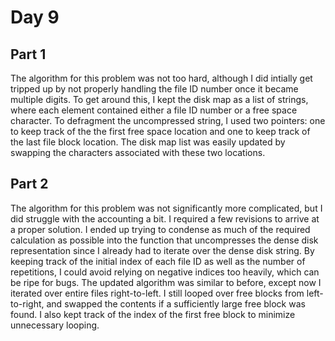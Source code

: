 # Day 9

## Part 1
The algorithm for this problem was not too hard, although I did intially get tripped up by not properly handling the file ID number once it became multiple digits. To get around this, I kept the disk map as a list of strings, where each element contained either a file ID number or a free space character. To defragment the uncompressed string, I used two pointers: one to keep track of the the first free space location and one to keep track of the last file block location. The disk map list was easily updated by swapping the characters associated with these two locations.

## Part 2
The algorithm for this problem was not significantly more complicated, but I did struggle with the accounting a bit. I required a few revisions to arrive at a proper solution. I ended up trying to condense as much of the required calculation as possible into the function that uncompresses the dense disk representation since I already had to iterate over the dense disk string. By keeping track of the initial index of each file ID as well as the number of repetitions, I could avoid relying on negative indices too heavily, which can be ripe for bugs. The updated algorithm was similar to before, except now I iterated over entire files right-to-left. I still looped over free blocks from left-to-right, and swapped the contents if a sufficiently large free block was found. I also kept track of the index of the first free block to minimize unnecessary looping.
